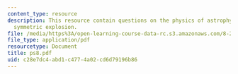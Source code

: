 ```yaml
---
content_type: resource
description: This resource contain questions on the physics of astrophysics, cylindrically
  symmetric explosion.
file: /media/https%3A/open-learning-course-data-rc.s3.amazonaws.com/8-284-modern-astrophysics-spring-2006/c28e7dc4abd1c4774a02cd6d79196b86_ps8.pdf
file_type: application/pdf
resourcetype: Document
title: ps8.pdf
uid: c28e7dc4-abd1-c477-4a02-cd6d79196b86
---
```


